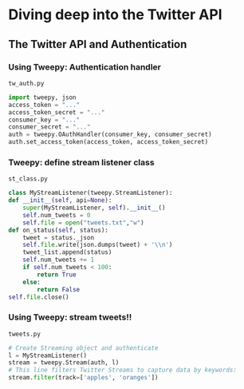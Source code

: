 # Diving deep into the Twitter API

## The Twitter API and Authentication

### Using Tweepy: Authentication handler

`tw_auth.py`

```python
import tweepy, json
access_token = "..."
access_token_secret = "..."
consumer_key = "..."
consumer_secret = "..."
auth = tweepy.OAuthHandler(consumer_key, consumer_secret)
auth.set_access_token(access_token, access_token_secret)
```

### Tweepy: define stream listener class

`st_class.py`

```python
class MyStreamListener(tweepy.StreamListener):
def __init__(self, api=None):
    super(MyStreamListener, self).__init__()
    self.num_tweets = 0
    self.file = open("tweets.txt","w")
def on_status(self, status):
    tweet = status._json
    self.file.write(json.dumps(tweet) + '\\n')
    tweet_list.append(status)
    self.num_tweets += 1
    if self.num_tweets < 100:
        return True
    else:
        return False
self.file.close()
```

### Using Tweepy: stream tweets!!

`tweets.py`

```python
# Create Streaming object and authenticate
l = MyStreamListener()
stream = tweepy.Stream(auth, l)
# This line filters Twitter Streams to capture data by keywords:
stream.filter(track=['apples', 'oranges'])
```